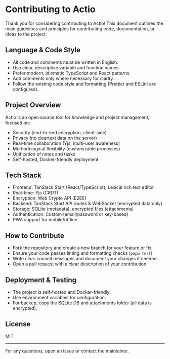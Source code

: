 # Contributing to Actio

Thank you for considering contributing to Actio! This document outlines the main guidelines and principles for contributing code, documentation, or ideas to the project.

## Language & Code Style

- All code and comments must be written in English.
- Use clear, descriptive variable and function names.
- Prefer modern, idiomatic TypeScript and React patterns.
- Add comments only where necessary for clarity.
- Follow the existing code style and formatting (Prettier and ESLint are configured).

## Project Overview

Actio is an open source tool for knowledge and project management, focused on:

- Security (end-to-end encryption, client-side)
- Privacy (no cleartext data on the server)
- Real-time collaboration (Yjs, multi-user awareness)
- Methodological flexibility (customizable processes)
- Unification of notes and tasks
- Self-hosted, Docker-friendly deployment

## Tech Stack

- Frontend: TanStack Start (React/TypeScript), Lexical rich text editor
- Real-time: Yjs (CRDT)
- Encryption: Web Crypto API (E2EE)
- Backend: TanStack Start API routes & WebSocket (encrypted data only)
- Storage: SQLite (metadata), encrypted files (attachments)
- Authentication: Custom (email/password or key-based)
- PWA support for mobile/offline

## How to Contribute

- Fork the repository and create a new branch for your feature or fix.
- Ensure your code passes linting and formatting checks (`pnpm test`).
- Write clear commit messages and document your changes if needed.
- Open a pull request with a clear description of your contribution.

## Deployment & Testing

- The project is self-hosted and Docker-friendly.
- Use environment variables for configuration.
- For backup, copy the SQLite DB and attachments folder (all data is encrypted).

## License

MIT

---

For any questions, open an issue or contact the maintainer.
